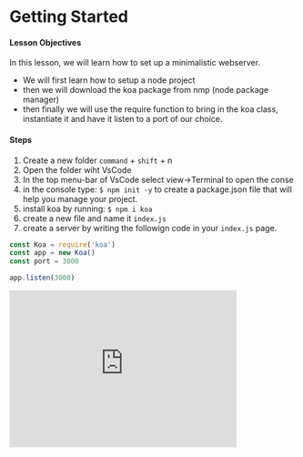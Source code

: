 # Getting Started

#### Lesson Objectives
In this lesson, we will learn how to set up a minimalistic webserver. 
- We will first learn how to setup a node project 
- then we will download the koa package from nmp (node package manager)
- then finally we will use the require function to bring in the koa class, instantiate it and have it listen to a port of our choice.

#### Steps
1. Create a new folder <code>command</code> + <code>shift</code> + n 
2. Open the folder wiht VsCode
3. In the top menu-bar of VsCode select view->Terminal to open the conse
4. in the console type: <code>$ npm init -y</code> to create a package.json file that will help you manage your project. 
4. install koa by running: <code>$ npm i koa</code> 
5. create a new file and name it <code>index.js</code> 
6. create a server by writing the followign code in your <code>index.js</code> page.

```js
const Koa = require('koa')
const app = new Koa()
const port = 3000

app.listen(3000)
```

<iframe
  src="https://carbon.now.sh/embed/"
  style="width: 399px; height: 276px; border:0; transform: scale(1); overflow:hidden;"
  sandbox="allow-scripts allow-same-origin">
</iframe>

